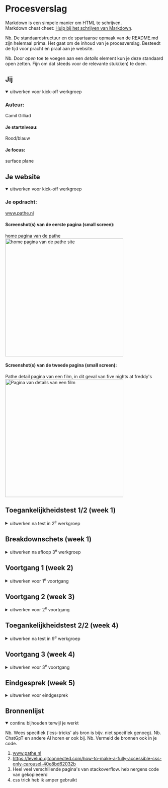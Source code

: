 # Procesverslag

Markdown is een simpele manier om HTML te schrijven.  
Markdown cheat cheet: [Hulp bij het schrijven van Markdown](https://github.com/adam-p/markdown-here/wiki/Markdown-Cheatsheet).

Nb. De standaardstructuur en de spartaanse opmaak van de README.md zijn helemaal prima. Het gaat om de inhoud van je procesverslag. Besteedt de tijd voor pracht en praal aan je website.

Nb. Door _open_ toe te voegen aan een _details_ element kun je deze standaard open zetten. Fijn om dat steeds voor de relevante stuk(ken) te doen.

## Jij

<details open>
  <summary>uitwerken voor kick-off werkgroep</summary>

### Auteur:

Camil Gilliad

#### Je startniveau:

Rood/blauw

#### Je focus:

surface plane

</details>

## Je website

<details open>
  <summary>uitwerken voor kick-off werkgroep</summary>

### Je opdracht:

www.pathe.nl

#### Screenshot(s) van de eerste pagina (small screen):

home pagina van de pathe
<img src="/documentatie/FireShot Capture 001 - Pathé.nl - De filmsite voor alle Pathé bioscopen - www.pathe.nl.pdf" width="375px" alt="home pagina van de pathe site">

#### Screenshot(s) van de tweede pagina (small screen):

Pathe detail pagina van een film, in dit geval van five nights at freddy's
<img src="/documentatie/FireShot Capture 003 - Five Nights at Freddy&apos;s in de bioscoop - Trailer, Tijden & Tickets - _ - www.pathe.nl.png" width="375px" alt="Pagina van details van een film">

</details>

## Toegankelijkheidstest 1/2 (week 1)

<details>
  <summary>uitwerken na test in 2<sup>e</sup> werkgroep</summary>

### Bevindingen

Lijst met je bevindingen die in de test naar voren kwamen:
de pathe website ziet er verzorgd uit en heeft een moderne uitstraling. Alles is logisch ingedeeld en makkelijk te vinden

</details>

## Breakdownschets (week 1)

<details>
  <summary>uitwerken na afloop 3<sup>e</sup> werkgroep</summary>

### de hele pagina:

  <img src="/documentatie/breakdown.pdf" width="375px" alt="breakdown van de hele pagina">

</details>

## Voortgang 1 (week 2)

<details>
  <summary>uitwerken voor 1<sup>e</sup> voortgang</summary>

### Stand van zaken

hier dit ging goed & dit was lastig (neem ook screenshots op van delen van je website en code)
Tijdens week 1 heb ik gekeken hoe de website van de pathe in elkaar zit en hoe veel elementen kunnen worden omgezet naar pure html en css.

tijdens deze week ben ik erachter gekomen dat de pathe website veel gebruik maakt van javascript. Dit vond ik wel irritant wat er zijn erg veel onderdelen die gewoon met html een css opgelost zouden kunnen worden.

### Agenda voor meeting

samen met je groepje opstellen

| student 1      | student 2          | student 3    | student 4        |
| -------------- | ------------------ | ------------ | ---------------- |
| dit bespreken  | en dit             | en ik dit    | en dan ik dat    |
| en dat ook nog | dit als er tijd is | nog een punt | dit wil ik zeker |
| ...            | ...                | ...          | ...              |

### Verslag van meeting

hier na afloop snel de uitkomsten van de meeting vastleggen

- punt 1
- punt 2
- nog een punt
- ...

</details>

## Voortgang 2 (week 3)

<details>
  <summary>uitwerken voor 2<sup>e</sup> voortgang</summary>

### Stand van zaken

Ik heb veel aan de website gewerkt en de homepagina ziet er goed uit.Ik heb een carousel gevonden die ik kan gebruiken alleen is die niet semantisch correct. De carousel maakt namelijk gebruik van div elementen

### Agenda voor meeting

samen met je groepje opstellen

| student 1      | student 2          | student 3    | student 4        |
| -------------- | ------------------ | ------------ | ---------------- |
| dit bespreken  | en dit             | en ik dit    | en dan ik dat    |
| en dat ook nog | dit als er tijd is | nog een punt | dit wil ik zeker |
| ...            | ...                | ...          | ...              |

### Verslag van meeting

hier na afloop snel de uitkomsten van de meeting vastleggen

- punt 1
- punt 2
- nog een punt
- ...

</details>

## Toegankelijkheidstest 2/2 (week 4)

<details>
  <summary>uitwerken na test in 9<sup>e</sup> werkgroep</summary>

### Bevindingen

Lijst met je bevindingen die in de test naar voren kwamen (geef ook aan wat er verbeterd is):

</details>

## Voortgang 3 (week 4)

<details>
  <summary>uitwerken voor 3<sup>e</sup> voortgang</summary>

### Stand van zaken

hier dit ging goed & dit was lastig (neem ook screenshots op van delen van je website en code)

### Agenda voor meeting

samen met je groepje opstellen

| student 1      | student 2          | student 3    | student 4        |
| -------------- | ------------------ | ------------ | ---------------- |
| dit bespreken  | en dit             | en ik dit    | en dan ik dat    |
| en dat ook nog | dit als er tijd is | nog een punt | dit wil ik zeker |
| ...            | ...                | ...          | ...              |

### Verslag van meeting

hier na afloop snel de uitkomsten van de meeting vastleggen

- punt 1
- punt 2
- nog een punt
- ...

</details>

## Eindgesprek (week 5)

<details>
  <summary>uitwerken voor eindgesprek</summary>

### Je uitkomst - karakteristiek screenshots:

Ik vind dat het namaken van de pathe site goed is gelukt. De website ziet er keurig uit en is semantisch erg correct.

### Dit ging goed/Heb ik geleerd:

Korte omschrijving met plaatjes

Ik heb in de afgelopen weken veel geleerd van flexbox en css over het algemeen. Ik heb in mijn gehele site geen gebruik gemaakt van javascript en dat vond ik een flinke uitdaging.Ik wist dat een beetje javascript wel zou mogen, maar zelf snap ik er ook weinig van en begreep ik een stuk meer van de css oplossingen

### Dit was lastig/Is niet gelukt:

Korte omschrijving met plaatjes

wat me helaas niet is gelukt is dat bij de carousel op de echte website de achtergrond veranderd op welke film je gefocussed bent . Dit effect heb ik helaas niet kunnen nabootsen.
Voor de rest denk ik dat vrijwel alles me is gelukt om naa te maken.

</details>

## Bronnenlijst

<details open>
  <summary>continu bijhouden terwijl je werkt</summary>

Nb. Wees specifiek ('css-tricks' als bron is bijv. niet specifiek genoeg).
Nb. ChatGpT en andere AI horen er ook bij.
Nb. Vermeld de bronnen ook in je code.

1. www.pathe.nl
2. https://levelup.gitconnected.com/how-to-make-a-fully-accessible-css-only-carousel-40e8bd62032b
3. Heel veel verschillende pagina's van stackoverflow. heb nergens code van gekopieeerd
4. css trick heb ik amper gebruikt

</details>
